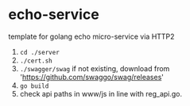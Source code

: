 # echo-service

template for golang echo micro-service via HTTP2

1. `cd ./server`
2. `./cert.sh`
3. `./swagger/swag` if not existing, download from 'https://github.com/swaggo/swag/releases'
4. `go build`
5. check api paths in www/js in line with reg_api.go. 
